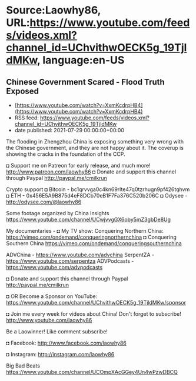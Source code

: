 # Source:Laowhy86, URL:https://www.youtube.com/feeds/videos.xml?channel_id=UChvithwOECK5g_19TjldMKw, language:en-US

## Chinese Government Scared - Flood Truth Exposed
 - [https://www.youtube.com/watch?v=XxmKcdrpHB4](https://www.youtube.com/watch?v=XxmKcdrpHB4)
 - RSS feed: https://www.youtube.com/feeds/videos.xml?channel_id=UChvithwOECK5g_19TjldMKw
 - date published: 2021-07-29 00:00:00+00:00

The flooding in Zhengzhou China is exposing something very wrong with the Chinese government, and they are not happy about it. The coverup is showing the cracks in the foundation of the CCP. 

◘ Support me on Patreon for early release, and much more! http://www.patreon.com/laowhy86
◘ Donate and support this channel through Paypal http://paypal.me/cmilkrun

Crypto support 
◘ Bitcoin - bc1qrvvga0c4kn69rlte47q0tzrhugn9pf426tqhvm
◘ ETH -  0x456E5A9B875d4eF8DCb70eB1F7Fa376C520b206C
◘ Odysee - http://odysee.com/@laowhy86

Some footage organized by China Insights
https://www.youtube.com/channel/UCwjvvgGX6oby5mZ3gbDe8Ug

My documentaries - 
◘ My TV show: Conquering Northern China:
https://vimeo.com/ondemand/conqueringnorthernchina
◘ Conquering Southern China
https://vimeo.com/ondemand/conqueringsouthernchina

ADVChina - https://www.youtube.com/advchina
SerpentZA - https://www.youtube.com/serpentza
ADVPodcasts - https://www.youtube.com/advpodcasts

◘ Donate and support this channel through Paypal http://paypal.me/cmilkrun

◘ OR Become a Sponsor on YouTube:
https://www.youtube.com/channel/UChvithwOECK5g_19TjldMKw/sponsor

◘ Join me every week for videos about China! Don't forget to subscribe!
http://www.youtube.com/laowhy86

Be a Laowinner!
Like comment subscribe!

◘ Facebook:
http://www.facebook.com/laowhy86

◘ Instagram: 
http://instagram.com/laowhy86

Big Bad Beats
https://www.youtube.com/channel/UCOmpXAcGGey4Un4wPzwDBCQ

